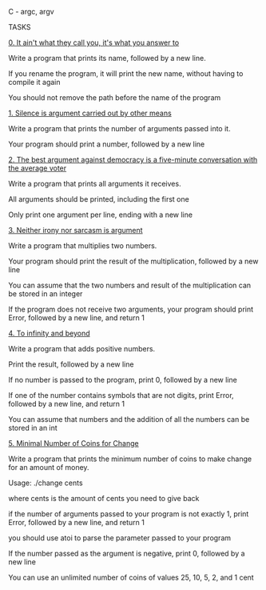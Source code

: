 C - argc, argv


TASKS


[0. It ain't what they call you, it's what you answer to](0-whatsmyname.c)


Write a program that prints its name, followed by a new line.


If you rename the program, it will print the new name, without having to compile it again

You should not remove the path before the name of the program


[1. Silence is argument carried out by other means](1-args.c)


Write a program that prints the number of arguments passed into it.


Your program should print a number, followed by a new line



[2. The best argument against democracy is a five-minute conversation with the average voter](2-args.c)


Write a program that prints all arguments it receives.


All arguments should be printed, including the first one

Only print one argument per line, ending with a new line


[3. Neither irony nor sarcasm is argument](3-mul.c)


Write a program that multiplies two numbers.


Your program should print the result of the multiplication, followed by a new line

You can assume that the two numbers and result of the multiplication can be stored in an integer

If the program does not receive two arguments, your program should print Error, followed by a new line, and return 1


[4. To infinity and beyond](4-add.c)


Write a program that adds positive numbers.


Print the result, followed by a new line

If no number is passed to the program, print 0, followed by a new line

If one of the number contains symbols that are not digits, print Error, followed by a new line, and return 1

You can assume that numbers and the addition of all the numbers can be stored in an int


[5. Minimal Number of Coins for Change](100-change.c)


Write a program that prints the minimum number of coins to make change for an amount of money.


Usage: ./change cents

where cents is the amount of cents you need to give back

if the number of arguments passed to your program is not exactly 1, print Error, followed by a new line, and return 1

you should use atoi to parse the parameter passed to your program

If the number passed as the argument is negative, print 0, followed by a new line

You can use an unlimited number of coins of values 25, 10, 5, 2, and 1 cent


